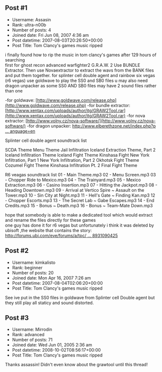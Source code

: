 ## Post #1
- Username: Assasin
- Rank: ultra-n00b
- Number of posts: 4
- Joined date: Fri Jun 08, 2007 4:36 am
- Post datetime: 2007-08-03T20:26:50+00:00
- Post Title: Tom Clancy's games music ripped

i finally found how to rip the music in tom clancy's games after 129 hours of searching    
first for ghost recon advanced warfighter2 G.R.A.W. 2 Use BUNDLE Extractor. Then use Novaextractor to extract the wavs from the BANK files
 and put them together.
for splinter cell double agent and rainbow six vegas (r6 vegas) use goldwave to play the SS0 and SB0 files u may also need dragon unpacker as some SS0 AND SB0 files may have 2 sound files rather than one

-for goldwave:
[http://www.goldwave.com/release.php](http://www.goldwave.com/release.php)
-for bundle extractor:
[http://www.xentax.com/uploads/author/itg/GRAW2Tool.rar](http://www.xentax.com/uploads/author/itg/GRAW2Tool.rar)
-for nova extractor:
[http://www.volny.cz/nova-software/](http://www.volny.cz/nova-software/)
-for dragon unpacker:
[http://www.elberethzone.net/index.php?p ... anguage=en](http://www.elberethzone.net/index.php?page=dup5&language=en)

Splinter cell double agent soundtrack list

SCDA Theme 
Menu Theme 
Jail Infiltration 
Iceland Extraction Theme, Part 2 
Iceland Infiltration Theme 
Iceland Fight Theme 
Kinshasa Fight 
New York Infiltration, Part 1 
New York Infiltration, Part 2 
Okhotsk Fight Theme 
Cozumel Fight Theme
Kinshasa Infiltration Pt. 2
Final Fight Theme

R6 veagas soundtrack list
01 - Main Theme.mp3
02 - Menu Screen.mp3
03 - Chopper Ride to Mexico.mp3
04 - The Trainyard.mp3
05 - Mexico Extraction.mp3
06 - Casino Insertion.mp3
07 - Hitting the Jackpot.mp3
08 - Heading Downtown.mp3
09 - Arrival at Vertico Spire ~ Assault on the Tower.mp3
10 - Sin City at Night.mp3
11 - Hell's Gate ~ Finding Kan.mp3
12 - Chopper Escorts.mp3
13 - The Secret Lab ~ Gabe Escapes.mp3
14 - End Credits.mp3
15 - Bonus ~ Death.mp3
16 - Bonus ~ Team-Mate Down.mp3

hope that somebody is able to make a dedicated tool which would extract and rename the files directly for these games  
  one guy has done it for r6 vegas but unfortunately i think it was deleted by ubisoft ,the website that contains the story:
[http://forums.ubi.com/eve/forums/a/tpc/ ... 8931090425](http://forums.ubi.com/eve/forums/a/tpc/f/3801065024/m/8931090425)
## Post #2
- Username: kimkalisto
- Rank: beginner
- Number of posts: 20
- Joined date: Mon Apr 16, 2007 7:26 am
- Post datetime: 2007-08-04T02:06:20+00:00
- Post Title: Tom Clancy's games music ripped

See ive put in the SS0 files in goldwave from Splinter cell Double agent but they still play all staticy and sound distorted.
## Post #3
- Username: Mirrodin
- Rank: advanced
- Number of posts: 71
- Joined date: Wed Jun 01, 2005 2:36 am
- Post datetime: 2008-10-02T08:56:17+00:00
- Post Title: Tom Clancy's games music ripped

Thanks assassin!  Didn't even know about the grawtool until this thread!
